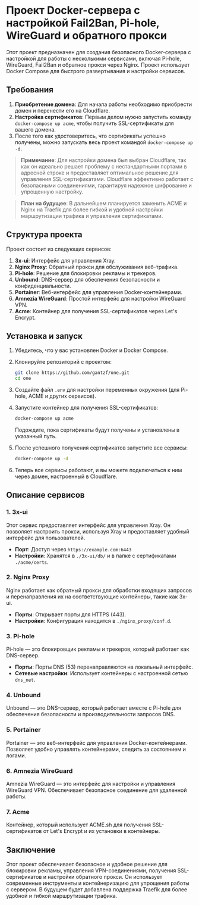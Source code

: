 # Проект Docker-сервера с настройкой Fail2Ban, Pi-hole, WireGuard и обратного прокси

Этот проект предназначен для создания безопасного Docker-сервера с настройкой для работы с несколькими сервисами, включая Pi-hole, WireGuard, Fail2Ban и обратное прокси через Nginx. Проект использует Docker Compose для быстрого развертывания и настройки сервисов.

## Требования

1. **Приобретение домена**: Для начала работы необходимо приобрести домен и перенести его на Cloudflare.
2. **Настройка сертификатов**: Первым делом нужно запустить команду `docker-compose up acme`, чтобы получить SSL-сертификаты для вашего домена.
3. После того как удостоверитесь, что сертификаты успешно получены, можно запускать весь проект командой `docker-compose up -d`.

> **Примечание**: Для настройки домена был выбран Cloudflare, так как он идеально решает проблему с нестандартными портами в адресной строке и предоставляет оптимальное решение для управления SSL-сертификатами. Cloudflare эффективно работает с безопасными соединениями, гарантируя надежное шифрование и упрощенную настройку.

> **План на будущее**: В дальнейшем планируется заменить ACME и Nginx на Traefik для более гибкой и удобной настройки маршрутизации трафика и управления сертификатами.

## Структура проекта

Проект состоит из следующих сервисов:

1. **3x-ui**: Интерфейс для управления Xray.
2. **Nginx Proxy**: Обратный прокси для обслуживания веб-трафика.
3. **Pi-hole**: Решение для блокировки рекламы и трекеров.
4. **Unbound**: DNS-сервер для обеспечения безопасности и конфиденциальности.
5. **Portainer**: Веб-интерфейс для управления Docker-контейнерами.
6. **Amnezia WireGuard**: Простой интерфейс для настройки WireGuard VPN.
7. **Acme**: Контейнер для получения SSL-сертификатов через Let's Encrypt.

## Установка и запуск

1. Убедитесь, что у вас установлен Docker и Docker Compose.
2. Клонируйте репозиторий с проектом:

   ```bash
   git clone https://github.com/gantzf/one.git
   cd one
   ```

3. Создайте файл `.env` для настройки переменных окружения (для Pi-hole, ACME и других сервисов).

4. Запустите контейнер для получения SSL-сертификатов:

   ```bash
   docker-compose up acme
   ```

   Подождите, пока сертификаты будут получены и установлены в указанный путь.

5. После успешного получения сертификатов запустите все сервисы:

   ```bash
   docker-compose up -d
   ```

6. Теперь все сервисы работают, и вы можете подключаться к ним через домен, настроенный в Cloudflare.

## Описание сервисов

### 1. **3x-ui**
Этот сервис предоставляет интерфейс для управления Xray. Он позволяет настроить прокси, используя Xray и предоставляет удобный интерфейс для пользователей.

- **Порт**: Доступ через `https://example.com:6443`
- **Настройки**: Хранятся в `./3x-ui/db/` и в папке с сертификатами `./acme/certs`.

### 2. **Nginx Proxy**
Nginx работает как обратный прокси для обработки входящих запросов и перенаправления их на соответствующие контейнеры, такие как 3x-ui.

- **Порты**: Открывает порты для HTTPS (443).
- **Настройки**: Конфигурация находится в `./nginx_proxy/conf.d`.

### 3. **Pi-hole**
Pi-hole — это блокировщик рекламы и трекеров, который работает как DNS-сервер.

- **Порты**: Порты DNS (53) перенаправляются на локальный интерфейс.
- **Сетевые настройки**: Использует контейнеры с настроенной сетью `dns_net`.

### 4. **Unbound**
Unbound — это DNS-сервер, который работает вместе с Pi-hole для обеспечения безопасности и производительности запросов DNS.

### 5. **Portainer**
Portainer — это веб-интерфейс для управления Docker-контейнерами. Позволяет удобно управлять контейнерами, следить за состоянием и логами.

### 6. **Amnezia WireGuard**
Amnezia WireGuard — это интерфейс для настройки и управления WireGuard VPN. Обеспечивает безопасное соединение для удаленной работы.

### 7. **Acme**
Контейнер, который использует ACME.sh для получения SSL-сертификатов от Let's Encrypt и их установки в контейнеры.

## Заключение

Этот проект обеспечивает безопасное и удобное решение для блокировки рекламы, управления VPN-соединениями, получения SSL-сертификатов и настройки обратного прокси. Он использует современные инструменты и контейнеризацию для упрощения работы с сервером. В будущем будет добавлена поддержка Traefik для более удобной и гибкой маршрутизации трафика.
